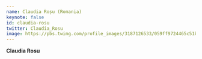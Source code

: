 ```yaml
---
name: Claudia Roșu (Romania)
keynote: false
id: claudia-rosu
twitter: Claudia_Rosu
image: https://pbs.twimg.com/profile_images/3187126533/059ff9724465c51b04b36d18220d20e9_400x400.jpeg
---
```

**Claudia Rosu**
